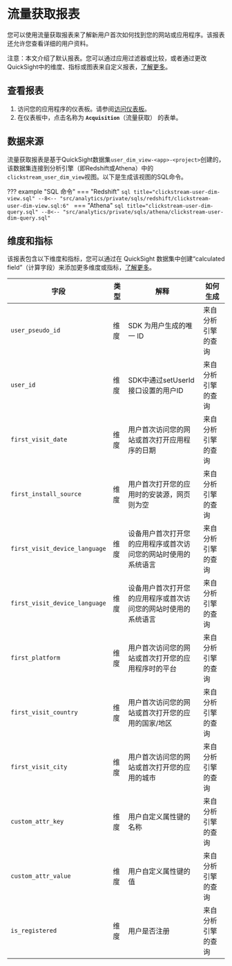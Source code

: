 # 流量获取报表 
您可以使用流量获取报表来了解新用户首次如何找到您的网站或应用程序。该报表还允许您查看详细的用户资料。

注意：本文介绍了默认报表。您可以通过应用过滤器或比较，或者通过更改QuickSight中的维度、指标或图表来自定义报表，[了解更多](https://docs.aws.amazon.com/quicksight/latest/user/working-with-visuals.html)。

## 查看报表

1. 访问您的应用程序的仪表板。请参阅[访问仪表板](index.md)。
2. 在仪表板中，点击名称为 **`Acquisition`**（流量获取） 的表单。

## 数据来源

流量获取报表是基于QuickSight数据集`user_dim_view-<app>-<project>`创建的，该数据集连接到分析引擎（即Redshift或Athena）中的`clickstream_user_dim_view`视图。以下是生成该视图的SQL命令。

??? example "SQL 命令"
    === "Redshift"
        ```sql title="clickstream-user-dim-view.sql"
        --8<-- "src/analytics/private/sqls/redshift/clickstream-user-dim-view.sql:6"
        ```
    === "Athena"
        ```sql title="clickstream-user-dim-query.sql"
        --8<-- "src/analytics/private/sqls/athena/clickstream-user-dim-query.sql"
        ```

## 维度和指标
该报表包含以下维度和指标，您可以通过在 QuickSight 数据集中创建“calculated field”（计算字段）来添加更多维度或指标，[了解更多](https://docs.aws.amazon.com/quicksight/latest/user/adding-a-calculated-field-analysis.html)。

| 字段                            | 类型| 解释                            | 如何生成      |
|-------------------------------|----|-------------------------------|-----------|
| `user_pseudo_id`              | 维度 | SDK 为用户生成的唯一 ID               | 来自分析引擎的查询 |
| `user_id`                     | 维度 | SDK中通过setUserId接口设置的用户ID      | 来自分析引擎的查询 |
| `first_visit_date`            | 维度 | 用户首次访问您的网站或首次打开应用程序的日期        | 来自分析引擎的查询 |
| `first_install_source`        | 维度 | 用户首次打开您的应用时的安装源，网页则为空         | 来自分析引擎的查询 |
| `first_visit_device_language` | 维度 | 设备用户首次打开您的应用程序或首次访问您的网站时使用的系统语言 | 来自分析引擎的查询 |
| `first_visit_device_language` | 维度 | 设备用户首次打开您的应用程序或首次访问您的网站时使用的系统语言 | 来自分析引擎的查询 |
| `first_platform`              | 维度 | 用户首次访问您的网站或首次打开您的应用程序时的平台     | 来自分析引擎的查询 |
| `first_visit_country`         | 维度| 用户首次访问您的网站或首次打开您的应用的国家/地区     | 来自分析引擎的查询 |
| `first_visit_city`            | 维度 | 用户首次访问您的网站或首次打开您的应用的城市        | 来自分析引擎的查询 |
| `custom_attr_key`             | 维度| 用户自定义属性键的名称                   | 来自分析引擎的查询 |
| `custom_attr_value`           | 维度| 用户自定义属性键的值                    | 来自分析引擎的查询 |
| `is_registered`               | 维度| 用户是否注册                        | 来自分析引擎的查询 |







